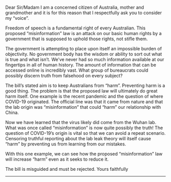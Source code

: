Dear Sir/Madam
I am a concerned citizen of Australia, mother and grandmother and it is for this reason that I respectfully ask you to consider my
“voice”.

Freedom of speech is a fundamental right of every Australian. This proposed “misinformation” law is an attack on our basic
human rights by a government that is supposed to uphold those rights, not stifle them.

The government is attempting to place upon itself an impossible burden of objectivity. No government body has the wisdom or
ability to sort out what is true and what isn’t. We’ve never had so much information available at our fingertips in all of human
history. The amount of information that can be accessed online is incredibly vast. What group of bureaucrats could possibly
discern truth from falsehood on every subject?

The bill’s stated aim is to keep Australians from “harm”. Preventing harm is a good thing. The problem is that the proposed law
will ultimately do great harm itself. One example is the recent pandemic and the question of where COVID-19 originated. The
official line was that it came from nature and that the lab origin was “misinformation” that could “harm” our relationship with
China.

Now we have learned that the virus likely did come from the Wuhan lab. What was once called “misinformation” is now quite
possibly the truth! The question of COVID-19’s origin is vital so that we can avoid a repeat scenario. Censoring truthful
reporting about the lab leak theory will itself cause “harm” by preventing us from learning from our mistakes.

With this one example, we can see how the proposed “misinformation” law will increase “harm” even as it seeks to reduce it.

The bill is misguided and must be rejected.
Yours faithfully


-----

